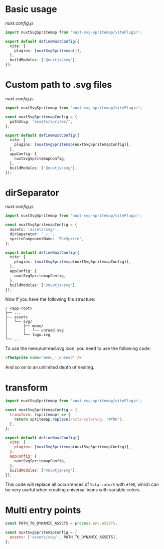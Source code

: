 # Basic usage

_nuxt.config.js_

```typescript
import nuxtSvgSpritemap from 'nuxt-svg-spritemap/vitePlugin';

export default defineNuxtConfig({
  vite: {
    plugins: [nuxtSvgSpritemap()],
  },
  buildModules: ['@nuxtjs/svg'],
});
```

# Custom path to .svg files

_nuxt.config.js_

```typescript
import nuxtSvgSpritemap from 'nuxt-svg-spritemap/vitePlugin';

const nuxtSvgSpritemapConfig = {
  path2svg: 'assets/sprites/',
};

export default defineNuxtConfig({
  vite: {
    plugins: [nuxtSvgSpritemap(nuxtSvgSpritemapConfig)],
  },
  appConfig: {
    nuxtSvgSpritemapConfig,
  },
  buildModules: ['@nuxtjs/svg'],
});
```

# dirSeparator

_nuxt.config.js_

```typescript
import nuxtSvgSpritemap from 'nuxt-svg-spritemap/vitePlugin';

const nuxtSvgSpritemapConfig = {
  assets: 'assets/svg/',
  dirSeparator: '_-_',
  spriteComponentName: 'TheSprite',
};

export default defineNuxtConfig({
  vite: {
    plugins: [nuxtSvgSpritemap(nuxtSvgSpritemapConfig)],
  },
  appConfig: {
    nuxtSvgSpritemapConfig,
  },
  buildModules: ['@nuxtjs/svg'],
});
```

Now if you have the following file structure:

```
/ <app-root>
├── ...
├── assets
│   └── svg/
│       ├── menu/
│       │   └── unread.svg
│       └── logo.svg
└── ...
```

To use the menu/unread.svg icon, you need to use the following code:

```html
<TheSprite name="menu_-_unread" />
```

And so on to an unlimited depth of nesting.

# transform

```javascript
import nuxtSvgSpritemap from 'nuxt-svg-spritemap/vitePlugin';

const nuxtSvgSpritemapConfig = {
  transform: (spritemap) => {
    return spritemap.replace(/%cta-color%/g, '#f00');
  },
};

export default defineNuxtConfig({
  vite: {
    plugins: [nuxtSvgSpritemap(nuxtSvgSpritemapConfig)],
  },
  appConfig: {
    nuxtSvgSpritemapConfig,
  },
  buildModules: ['@nuxtjs/svg'],
});
```

This code will replace all occurrences of `%cta-color%` with `#f00`, which can be very useful when creating universal icons with variable colors.

# Multi entry points

```javascript
const PATH_TO_DYNAMIC_ASSETS = process.env.ASSETS;

const nuxtSvgSpritemapConfig = {
  assets: ['assets/svg/', PATH_TO_DYNAMIC_ASSETS],
};
```
